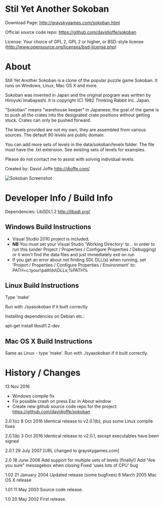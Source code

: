 # Stil Yet Another Sokoban

Download Page: http://grayskygames.com/sokoban.html

Official source code repo: https://github.com/davidjoffe/sokoban

License: Your choice of GPL 2, GPL 2 or higher, or BSD-style license (http://www.opensource.org/licenses/bsd-license.php)

# About

Still Yet Another Sokoban is a clone of the popular puzzle game Sokoban. It runs on Windows, Linux, Mac OS X and more.

Sokoban was invented in Japan and the original program was written by Hiroyuki Imabayashi. It is copyright (C) 1982 Thinking Rabbit Inc. Japan.

"Sokoban" means "warehouse keeper" in Japanese; the goal of the game is to push all the crates into the designated crate positions without getting stuck. Crates can only be pushed forward.

The levels provided are not my own, they are assembled from various sources. The default 90 levels are public domain.

You can add more sets of levels in the data/sokoban/levels folder. The file must have the .txt extension. See existing sets of levels for examples.

Please do not contact me to assist with solving individual levels.

Created by: David Joffe http://djoffe.com/

![Sokoban Screenshot](http://grayskygames.com/sokoban/gallery/SYA%20Sokoban.png)

# Developer Info / Build Info

Dependencies:  LibSDL1.2 http://libsdl.org/

## Windows Build Instructions

* Visual Studio 2010 project is included.
* **NB** You must set your Visual Studio 'Working Directory' to .. in order to run this (under Project / Properties / Configure Properties / Debugging) or it won't find the data files and just immediately exit on run
* If you get an error about not finding SDL DLL(s) when running, set 'Project / Properties / Configure Properties / Environment' to: PATH=c:\your\path\to\DLLs;%PATH%

## Linux Build Instructions

Type 'make'

Run with ./syasokoban if it built correctly

Installing dependencies on Debian etc.:

apt-get install libsdl1.2-dev

## Mac OS X Build Instructions

Same as Linux - type 'make'. Run with ./syasokoban if it built correctly.

# History / Changes

13 Nov 2016

* Windows compile fix
* Fix possible crash on press Esc in About window
* Create new github source code repo for the project: https://github.com/davidjoffe/sokoban

2.0.1(c)        8 Oct 2016
                Identical release to v2.0.1(b), plus some Linux compile fixes

2.0.1(b)        3 Oct 2016
                Identical release to v2.0.1, except executables have been signed

2.0.1           29 July 2007
                [URL changed to grayskygames.com]

2.0             18 June 2006
                Add support for multiple sets of levels (finally!)
                Add "Are you sure" messagebox when closing
                Fixed 'uses lots of CPU' bug

1.02            21 January 2004
                Updated release (some bugfixes)
                6 March 2005
                Mac OS X release

1.01            11 May 2003
                Source code release.

1.0             20 May 2002
                First release.
